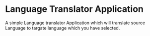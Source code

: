 
# Language Translator Application 

A simple Language translator Application which will translate source Language to targate language which you have selected.

